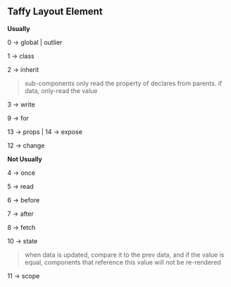 ## Taffy Layout Element

**Usually**

0 -> global | outlier

1 -> class

2 -> inherit

> sub-components only read the property of declares from parents. if data, only-read the value

3 -> write

9 -> for

13 -> props | 14 -> expose

12 -> change

**Not Usually**

4 -> once

5 -> read

6 -> before

7 -> after

8 -> fetch

10 -> state

> when data is updated, compare it to the prev data, and if the value is equal, components that reference this value will not be re-rendered

11 -> scope

